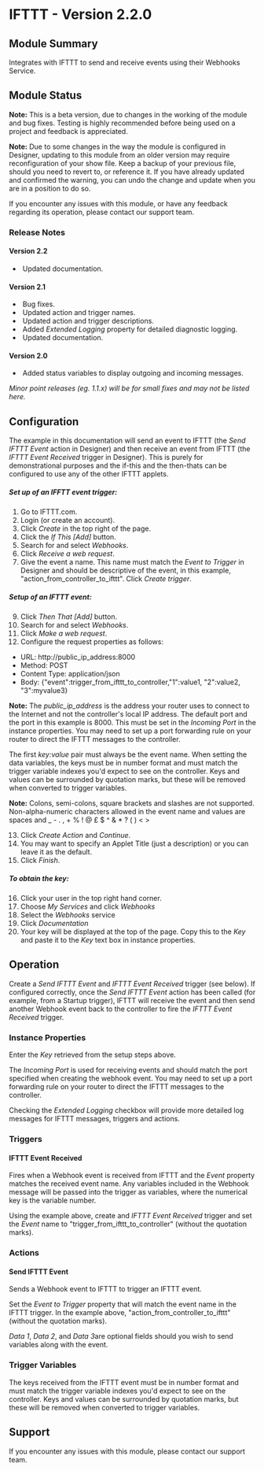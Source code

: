 # IFTTT - Version 2.2.0

[//]: # (THIS IS WHAT A COMMENT LOOKS LIKE)

## Module Summary

Integrates with IFTTT to send and receive events using their Webhooks Service.

## Module Status

**Note:** This is a beta version, due to changes in the working of the module and bug fixes. Testing is highly recommended before being used on a project and feedback is appreciated.

**Note:** Due to some changes in the way the module is configured in Designer, updating to this module from an older version may require reconfiguration of your show file. Keep a backup of your previous file, should you need to revert to, or reference it. If you have already updated and confirmed the warning, you can undo the change and update when you are in a position to do so.

If you encounter any issues with this module, or have any feedback regarding its operation, please contact our support team.

[//]: # (### Module Scope)
[//]: # (If important to mention explain the limitations and things this module cannot perform)
### Release Notes

#### Version 2.2

* &nbsp;Updated documentation.

#### Version 2.1

* &nbsp;Bug fixes.
* &nbsp;Updated action and trigger names.
* &nbsp;Updated action and trigger descriptions.
* &nbsp;Added *Extended Logging* property for detailed diagnostic logging.
* &nbsp;Updated documentation.

#### Version 2.0
* &nbsp;Added status variables to display outgoing and incoming messages.

*Minor point releases (eg. 1.1.x) will be for small fixes and may not be listed here.*

[//]: # (## Requirements)
[//]: # (Mention any pre-requisites needed before setting up the module in terms of hardware, subscriptions, APIs)

## Configuration

The example in this documentation will send an event to IFTTT (the *Send IFTTT Event* action in Designer) and then receive an event from IFTTT (the *IFTTT Event Received* trigger in Designer). This is purely for demonstrational purposes and the if-this and the then-thats can be configured to use any of the other IFTTT applets.

##### Set up of an IFFTT event trigger:

1. Go to IFTTT.com.
2. Login (or create an account).
4. Click *Create* in the top right of the page.
5. Click the *If This [Add]* button.
6. Search for and select *Webhooks*.
7. Click *Receive a web request*.
8. Give the event a name. This name must match the *Event to Trigger* in Designer and should be descriptive of the event, in this example, "action_from_controller_to_ifttt". Click *Create trigger*.

##### Setup of an IFTTT event:

9. Click *Then That [Add]* button.
10. Search for and select *Webhooks*.
11. Click *Make a web request*.
12. Configure the request properties as follows:

* URL: http://public_ip_address:8000
* Method: POST
* Content Type: application/json
* Body: {"event":trigger_from_ifttt_to_controller,"1":value1, "2":value2, "3":myvalue3}

**Note:** The *public_ip_address* is the address your router uses to connect to the Internet and not the controller's local IP address. The default port and the port in this example is 8000. This must be set in the *Incoming Port* in the instance properties. You may need to set up a port forwarding rule on your router to direct the IFTTT messages to the controller.

The first *key:value* pair must always be the event name. When setting the data variables, the keys must be in number format and must match the trigger variable indexes you'd expect to see on the controller. Keys and values can be surrounded by quotation marks, but these will be removed when converted to trigger variables.

**Note:** Colons, semi-colons, square brackets and slashes are not supported.
Non-alpha-numeric characters allowed in the event name and values are spaces and _ - . , + % ! @ £ $ ^ & * ? ( ) < >


13. Click *Create Action* and *Continue*.
14. You may want to specify an Applet Title (just a description) or you can leave it as the default.
15. Click *Finish*.

##### To obtain the key:

16. Click your user in the top right hand corner.
17. Choose *My Services* and click *Webhooks*
18. Select the *Webhooks* service
19. Click *Documentation*
20. Your key will be displayed at the top of the page. Copy this to the *Key* and paste it to the *Key* text box in instance properties.

## Operation

Create a *Send IFTTT Event* and *IFTTT Event Received* trigger (see below). If configured correctly, once the *Send IFTTT Event* action has been called (for example, from a Startup trigger), IFTTT will receive the event and then send another Webhook event back to the controller to fire the *IFTTT Event Received* trigger.

### Instance Properties

[//]: # (Describe relevant instance properties if there are any beyond the name)

Enter the *Key* retrieved from the setup steps above.

The *Incoming Port* is used for receiving events and should match the port specified when creating the webhook event. You may need to set up a port forwarding rule on your router to direct the IFTTT messages to the controller.

Checking the *Extended Logging* checkbox will provide more detailed log messages for IFTTT messages, triggers and actions.

### Triggers

#### IFTTT Event Received

Fires when a Webhook event is received from IFTTT and the *Event* property  matches the received event name. Any variables included in the Webhook message will be passed into the trigger as variables, where the numerical key is the variable number.

Using the example above, create and *IFTTT Event Received* trigger and set the *Event* name to "trigger_from_ifttt_to_controller" (without the quotation marks).

[//]: # (### Conditions)
[//]: # (Conditions are other criteria that need to be met after a trigger to activate an Action)

### Actions

#### Send IFTTT Event

Sends a Webhook event to IFTTT to trigger an IFTTT event.

Set the *Event to Trigger* property that will match the event name in the IFTTT trigger. In the example above, "action_from_controller_to_ifttt" (without the quotation marks).

*Data 1*, *Data 2*, and *Data 3*are optional fields should you wish to send variables along with the event.

### Trigger Variables

The keys received from the IFTTT event must be in number format and must match the trigger variable indexes you'd expect to see on the controller. Keys and values can be surrounded by quotation marks, but these will be removed when converted to trigger variables.
## Support

If you encounter any issues with this module, please contact our support team.

[//]: # (### Module Use Example)
[//]: # (If relevant to documentation give examples of module use)

[//]: # (### Further Notes)
[//]: # (Possible location for further notes, may not be used)
